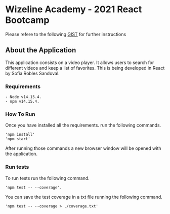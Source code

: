 # Wizeline Academy - 2021 React Bootcamp

Please refere to the following [GIST](https://gist.github.com/erickwize/d7311bfc972080c162c43cbb7dc80587) for further instructions


## About the Application

This application consists on a video player. It allows users to search for different videos and keep a list of favorites. 
This is being developed in React by Sofía Robles Sandoval.

### Requirements
    - Node v14.15.4.
    - npm v14.15.4.

### How To Run
Once you have installed all the requirements. run the following commands.
    
    'npm install'
    'npm start'

After running those commands a new browser window will be opened with the application. 

### Run tests
To run tests run the following command.

    'npm test -- --coverage'.

You can save the test coverage in a txt file running the following command.

    'npm test -- --coverage > ./coverage.txt'
